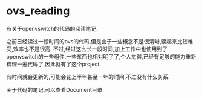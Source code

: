 # ovs_reading
有关于openvswitch的代码的阅读笔记.  

之前已经读过一段时间的ovs的代码,但是由于一些概念不是很清晰,读起来比较难受,效率也不是很高. 不过,经过这么长一段时间,加上工作中也使用到了openvswitch的一些组件,一些东西也相对明了了,个人觉得,已经有足够的能力重新梳理一遍代码了,因此就有了这个project.  

有时间就会更新的,可能会花上半年甚至一年的时间,不过没有什么关系.

关于代码的笔记,可以查看Document目录.